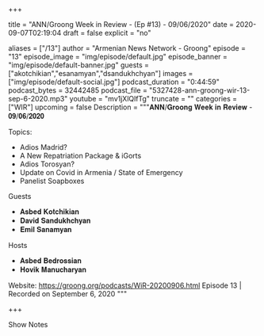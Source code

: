 
+++

title = "ANN/Groong Week in Review - (Ep #13) - 09/06/2020"
date = 2020-09-07T02:19:04
draft = false
explicit = "no"

aliases = ["/13"]
author = "Armenian News Network - Groong"
episode = "13"
episode_image = "img/episode/default.jpg"
episode_banner = "img/episode/default-banner.jpg"
guests = ["akotchikian","esanamyan","dsandukhchyan"]
images = ["img/episode/default-social.jpg"]
podcast_duration = "0:44:59"
podcast_bytes = 32442485
podcast_file = "5327428-ann-groong-wir-13-sep-6-2020.mp3"
youtube = "mv1jXlQlfTg"
truncate = ""
categories = ["WIR"]
upcoming = false
Description = """𝐀𝐍𝐍/𝐆𝐫𝐨𝐨𝐧𝐠 𝐖𝐞𝐞𝐤 𝐢𝐧 𝐑𝐞𝐯𝐢𝐞𝐰 - 𝟎𝟗/𝟎𝟔/𝟐𝟎𝟐𝟎

Topics:
- Adios Madrid?
- A New Repatriation Package & iGorts
- Adios Torosyan?
- Update on Covid in Armenia / State of Emergency
- Panelist Soapboxes

Guests
- 𝐀𝐬𝐛𝐞𝐝 𝐊𝐨𝐭𝐜𝐡𝐢𝐤𝐢𝐚𝐧
- 𝐃𝐚𝐯𝐢𝐝 𝐒𝐚𝐧𝐝𝐮𝐤𝐡𝐜𝐡𝐲𝐚𝐧
- 𝐄𝐦𝐢𝐥 𝐒𝐚𝐧𝐚𝐦𝐲𝐚𝐧

Hosts
- 𝐀𝐬𝐛𝐞𝐝 𝐁𝐞𝐝𝐫𝐨𝐬𝐬𝐢𝐚𝐧
- 𝐇𝐨𝐯𝐢𝐤 𝐌𝐚𝐧𝐮𝐜𝐡𝐚𝐫𝐲𝐚𝐧

Website: https://groong.org/podcasts/WiR-20200906.html
Episode 13 | Recorded on September 6, 2020
"""

+++

Show Notes

